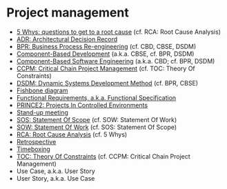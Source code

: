 # Project management

* [5 Whys: questions to get to a root cause](https://wikipedia.org/wiki/5_Whys) (cf. RCA: Root Cause Analysis)
* [ADR: Architectural Decision Record](TODO)
* [BPR: Business Process Re-engineering](https://wikipedia.org/wiki/Business_Process_Re-engineering) (cf. CBD, CBSE, DSDM)
* [Component-Based Development](https://wikipedia.org/wiki/Component-based_development) (a.k.a. CBSE, cf. BPR, DSDM)
* [Component-Based Software Engineering](https://wikipedia.org/wiki/Component-based_software_engineering) (a.k.a. CBD; cf. BPR, DSDM)
* [CCPM: Critical Chain Project Management](https://wikipedia.org/wiki/Critical_chain_project_management) (cf. TOC: Theory Of Constraints)
* [DSDM: Dynamic Systems Development Method](https://wikipedia.org/wiki/Dynamic_systems_development_method) (cf. BPR, CBSE)
* [Fishbone diagram](TODO)
* [Functional Requirements, a.k.a. Functional Specification](TODO)
* [PRINCE2: Projects In Controlled Environments](https://wikipedia.org/wiki/PRINCE2)
* [Stand-up meeting](https://wikipedia.org/wiki/Stand-up_meeting)
* [SOS: Statement Of Scope](TODO) (cf. SOW: Statement Of Work)
* [SOW: Statement Of Work](https://wikipedia.org/wiki/Statement_of_work) (cf. SOS: Statement Of Scope)
* [RCA: Root Cause Analysis](https://wikipedia.org/wiki/Root_cause_analysis) (cf. 5 Whys)
* [Retrospective](TODO)
* [Timeboxing](https://wikipedia.org/wiki/Timeboxing)
* [TOC: Theory Of Constraints](https://wikipedia.org/wiki/Theory_of_Constraints) (cf. CCPM: Critical Chain Project Management)
* Use Case, a.k.a. User Story
* User Story, a.k.a. Use Case
